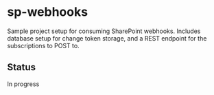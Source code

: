 # sp-webhooks
Sample project setup for consuming SharePoint webhooks. Includes database setup for change token storage, and a REST endpoint for the subscriptions to POST to.

## Status
In progress
